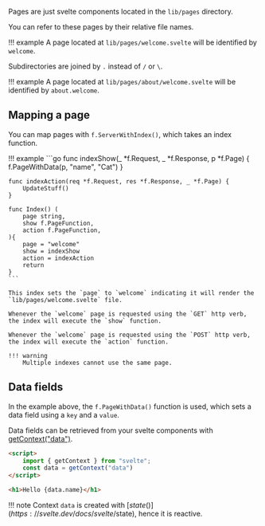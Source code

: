Pages are just svelte components located in the `lib/pages` directory.

You can refer to these pages by their relative file names.

!!! example
	A page located at `lib/pages/welcome.svelte` will be identified by `welcome`.

Subdirectories are joined by `.` instead of `/` or `\`.

!!! example
	A page located at `lib/pages/about/welcome.svelte` will be identified by `about.welcome`.


## Mapping a page

You can map pages with `f.ServerWithIndex()`, which takes an index function.

!!! example
	```go
	func indexShow(_ *f.Request, _ *f.Response, p *f.Page) {
		f.PageWithData(p, "name", "Cat")
	}

	func indexAction(req *f.Request, res *f.Response, _ *f.Page) {
		UpdateStuff()
	}

	func Index() (
		page string,
		show f.PageFunction,
		action f.PageFunction,
	){
		page = "welcome"
		show = indexShow
		action = indexAction
		return
	}
	```

	This index sets the `page` to `welcome` indicating it will render the `lib/pages/welcome.svelte` file.

	Whenever the `welcome` page is requested using the `GET` http verb, the index will execute the `show` function.

	Whenever the `welcome` page is requested using the `POST` http verb, the index will execute the `action` function.
	
	!!! warning
		Multiple indexes cannot use the same page.

## Data fields

In the example above, the `f.PageWithData()` function is used, which sets a data field using a `key` and a `value`.

Data fields can be retrieved from your svelte components with [getContext("data")](https://svelte.dev/docs/svelte/svelte#getContext).

```html
<script>
    import { getContext } from "svelte";
    const data = getContext("data")
</script>

<h1>Hello {data.name}</h1>
```

!!! note
	Context `data` is created with [$state()](https://svelte.dev/docs/svelte/$state), hence it is reactive.